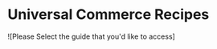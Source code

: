 # Universal Commerce Recipes 
![Please Select the guide that you'd like to access]
<!-- type: row -->

<!-- type: card
title: How to Create, Read, Update, and Delete a Customer Profile
description: About...
link: ?path=docs/about-developer-studio.md
-->

<!-- type: card
title: How to Make a Guest Checkout
description: About...
link: ?path=docs/about-developer-studio.md
-->

<!-- type: card
title: How to Vault a Credit Card or Gift Card 
description: About...
link: ?path=docs/about-developer-studio.md
-->

<!-- type: card
title: How to Avoid a Duplicate Transaction 
description: About...
link: ?path=docs/about-developer-studio.md
-->

<!-- type: card
title: How to Make a Payment with Paypal or Venmo
description: About...
link: ?path=docs/about-developer-studio.md
-->

<!-- type: card
title: How to Make a split Payment 
description: About...
link: ?path=docs/about-developer-studio.md
-->

<!-- type: card
title: How to Issue a Refund
description: About...
link: ?path=docs/about-developer-studio.md
-->

<!-- type: card
title:  How to Make a InApp Payment
description: About...
link: ?path=docs/about-developer-studio.md
-->

<!-- type: row-end -->

